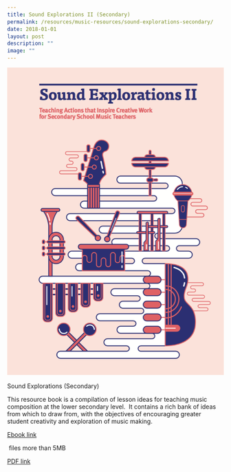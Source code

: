 ```yaml
---
title: Sound Explorations II (Secondary)
permalink: /resources/music-resources/sound-explorations-secondary/
date: 2018-01-01
layout: post
description: ""
image: ""
---
```


<img src="/images/0580c1507u9586.png" 
         style="width:600px"
	/>
<br>

Sound Explorations (Secondary)

This resource book is a compilation of lesson ideas for teaching music composition at the lower secondary level.  It contains a rich bank of ideas from which to draw from, with the objectives of encouraging greater student creativity and exploration of music making.

[Ebook link](https://joom.ag/oHCI)

 files more than 5MB

[PDF link](https://academyofsingaporeteachers.moe.edu.sg/docs/librariesprovider4/music-resources/sound-explorations-i-(sec).pdf?sfvrsn=f2272299_0)